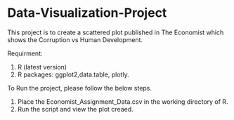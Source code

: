 # Data-Visualization-Project
This project is to create a scattered plot published in The Economist which shows the Corruption vs Human Development.

Requirment:
1. R (latest version)
2. R packages: ggplot2,data.table, plotly.

To Run the project, please follow the below steps.
1. Place the Economist_Assignment_Data.csv in the working directory of R.
2. Run the script and view the plot creaed.
